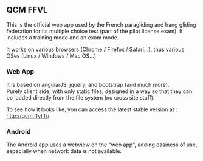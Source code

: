 QCM FFVL
--------

This is the official web app used by the French paragliding and hang gliding federation for its multiple choice test (part of the pilot license exam).
It includes a training mode and an exam mode.

It works on various browsers (Chrome / Firefox / Safari...), thus various OSes (Linux / Windows / Mac OS...)

### Web App

It is based on angularJS, jquery, and bootstrap (and much more).  
Purely client side, with only static files, designed in a way so that they can be loaded directly from the file system (no cross site stuff).

To see how it looks like, you can access the latest stable version at : http://qcm.ffvl.fr/

### Android

The Android app uses a webview on the "web app", adding easiness of use, especially when network data is not available.
